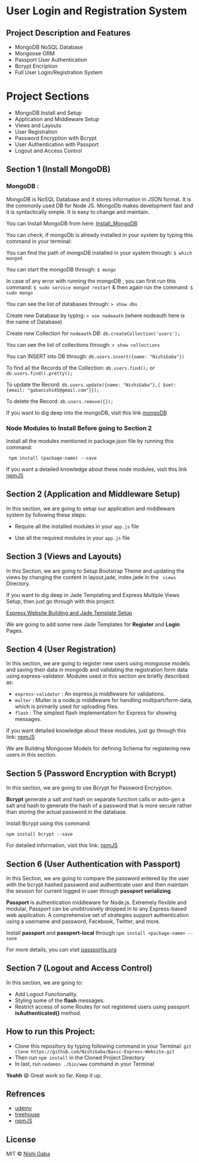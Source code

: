# User Login and Registration System


## Project Description and Features

* MongoDB NoSQL Database
* Mongoose ORM
* Passport User Authentication
* Bcrypt Encription
* Full User Login/Registration System


# Project Sections

* MongoDB Install and Setup
* Application and Middleware Setup
* Views and Layouts
* User Registration
* Password Encryption with Bcrypt
* User Authentication with Passport
* Logout and Access Control


## Section 1 (Install MongoDB)

### MongoDB :

MongoDB is NoSQL Database and it stores information in JSON format. It is the commonly used DB for Node JS.
MongoDb makes development fast and it is syntactically simple. It is easy to change and maintain.

You  can Install MongoDB from here: [Install_MongoDB](https://docs.mongodb.com/manual/installation/)

You can check, if mongoDb is already installed in your system by typing this command in your terminal: 

You can find the path of mongoDB installed in your system through: ```$ which mongod``` 

You can start the mongoDB through: ```$ mongo```

In case of any error with running the mongoDB , you can first run this command: ``` $ sudo service mongod restart ``` & then again run the command: ``` $ sudo mongo ```

You can see the list of databases through: ```> show dbs```

Create new Database by typing: ```> use nodeauth``` (where nodeauth here is the name of Database)

Create new Collection for ```nodeauth``` DB: ```db.createCollection('users');```

You can see the list of collections through: ```> show collections```

You can INSERT into DB through: ```db.users.insert({name: "NishiGaba"})```

To find all the Records of the Collection: ```db.users.find();``` or ```db.users.find().pretty();```

To update the Record: ``` db.users.update({name: "NishiGaba"},{ $set: {email: "gabanishi45@gmail.com"}}); ```

To delete the Record: ``` db.users.remove({}); ```

If you want to dig deep into the mongoDB, visit this link [mongoDB](https://docs.mongodb.com/?_ga=2.25510269.1120633829.1507739544-13259898.1499097785)

### Node Modules to Install Before going to Section 2

Install all the modules mentioned in package.json file by running this command: 

	 npm install (package-name) --save 

If you want a detailed knowledge about these node modules, visit this link [npmJS](https://www.npmjs.com)


## Section 2 (Application and Middleware Setup)

In this section, we are going to setup our application and middleware system by following these steps:

* Require all the installed modules in your ``` app.js ``` file

* Use all the required modules in your ``` app.js ``` file


## Section 3 (Views and Layouts)

In this Section, we are going to Setup Bootstrap Theme and updating the views by changing the content in layout.jade,
index.jade in the ``` views``` Directory.

If you want to dig deep in Jade Templating and Express Multiple Views Setup, then just go through with this project:

[Express Website Building and Jade Template Setup](https://github.com/NishiGaba/Basic-Express-Website)

We are going to add some new Jade Templates for **Register** and **Login** Pages.


## Section 4 (User Registration)

In this section, we are going to register new users using mongoose models and saving their data in mongodb and 
validating the registration form data using express-validator. Modules used in this section are briefly described as:

* ``` express-validator ``` : An express.js middleware for validations.
* ``` multer ``` : Multer is a node.js middleware for handling multipart/form-data, which is primarily used for 					   uploading files.
* ``` flash ``` : The simplest flash implementation for Express for showing messages.

If you want detailed knowledge about these modules, just go through this link: [npmJS](https://www.npmjs.com)

We are Building Mongoose Models for defining Schema for registering new users in this section.


## Section 5 (Password Encryption with Bcrypt) 

In this section, we are going to use Bcrypt for Password Encryption.

**Bcrypt** generate a salt and hash on separate function calls or auto-gen a salt and hash to generate the hash of a password that is more secure rather than storing the actual password in the database.

Install Bcrypt using this command:

``` npm install bcrypt --save ```

For detailed information, visit this link: [npmJS](https://www.npmjs.com)


## Section 6 (User Authentication with Passport)

In this Section, we are going to compare the password entered by the user with the bcrypt hashed password and authenticate user and then maintain the session for current logged in user through **passport serializing**.

**Passport** is authentication middleware for Node.js. Extremely flexible and modular, Passport can be unobtrusively dropped in to any Express-based web application. A comprehensive set of strategies support authentication using a username and password, Facebook, Twitter, and more.

Install **passport** and **passport-local** through ``` npm install <package-name> --save ```

For more details, you can visit [passportjs.org](http://www.passportjs.org/)


## Section 7 (Logout and Access Control)

In this section, we are going to:

* Add Logout Functionality.
* Styling some of the **flash** messages.
* Restrict access of some Routes for not registered users using passport **isAuthenticated()** method.


## How to run this Project:

* Clone this repository by typing following command in your Terminal: 
	``` git clone https://github.com/NishiGaba/Basic-Express-Website.git ``` 
* Then run ``` npm install ``` in the Cloned Project Directory
* In last, run ``` nodemon ./bin/www ``` command in your Terminal

**Yeahh** :smile: Great work so far. Keep it up. 


## Refrences

* [udemy](https://www.udemy.com/)
* [treehouse](https://teamtreehouse.com/home)
* [npmJS](https://www.npmjs.com)


## License

MIT © [Nishi Gaba](https://github.com/NishiGaba)



